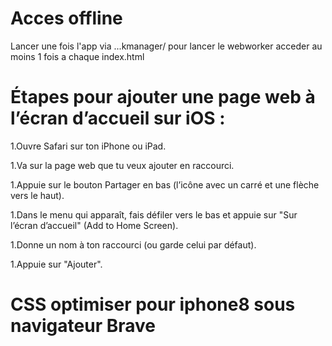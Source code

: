 # Acces offline
Lancer une fois l'app via ...kmanager/ pour lancer le webworker
acceder au moins 1 fois a chaque index.html

# Étapes pour ajouter une page web à l’écran d’accueil sur iOS :
1.Ouvre Safari sur ton iPhone ou iPad.

1.Va sur la page web que tu veux ajouter en raccourci.

1.Appuie sur le bouton Partager en bas (l’icône avec un carré et une flèche vers le haut).

1.Dans le menu qui apparaît, fais défiler vers le bas et appuie sur "Sur l’écran d’accueil" (Add to Home Screen).

1.Donne un nom à ton raccourci (ou garde celui par défaut).

1.Appuie sur "Ajouter".

# CSS optimiser pour iphone8 sous navigateur Brave